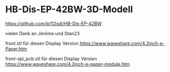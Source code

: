 # HB-Dis-EP-42BW-3D-Modell

https://github.com/jp112sdl/HB-Dis-EP-42BW

vielen Dank an Jérôme und Stan23

front.stl für diesen Display Version
https://www.waveshare.com/4.2inch-e-Paper.htm

front-spi_pcb.stl für diesen Display Version
https://www.waveshare.com/4.2inch-e-paper-module.htm
